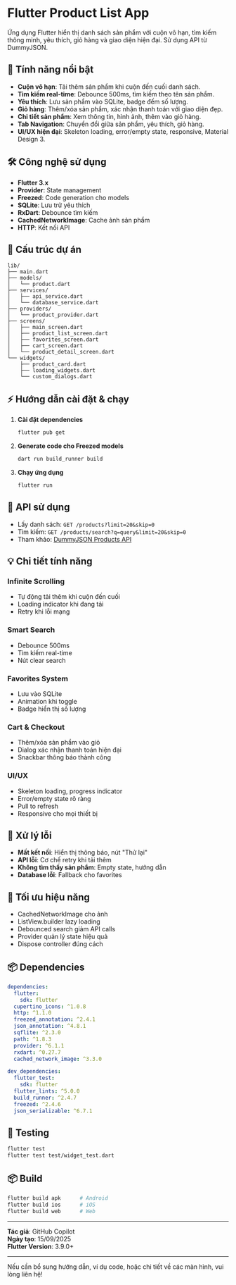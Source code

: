 # Flutter Product List App

Ứng dụng Flutter hiển thị danh sách sản phẩm với cuộn vô hạn, tìm kiếm thông minh, yêu thích, giỏ hàng và giao diện hiện đại. Sử dụng API từ DummyJSON.

## 🚀 Tính năng nổi bật

- **Cuộn vô hạn**: Tải thêm sản phẩm khi cuộn đến cuối danh sách.
- **Tìm kiếm real-time**: Debounce 500ms, tìm kiếm theo tên sản phẩm.
- **Yêu thích**: Lưu sản phẩm vào SQLite, badge đếm số lượng.
- **Giỏ hàng**: Thêm/xóa sản phẩm, xác nhận thanh toán với giao diện đẹp.
- **Chi tiết sản phẩm**: Xem thông tin, hình ảnh, thêm vào giỏ hàng.
- **Tab Navigation**: Chuyển đổi giữa sản phẩm, yêu thích, giỏ hàng.
- **UI/UX hiện đại**: Skeleton loading, error/empty state, responsive, Material Design 3.

## 🛠 Công nghệ sử dụng

- **Flutter 3.x**
- **Provider**: State management
- **Freezed**: Code generation cho models
- **SQLite**: Lưu trữ yêu thích
- **RxDart**: Debounce tìm kiếm
- **CachedNetworkImage**: Cache ảnh sản phẩm
- **HTTP**: Kết nối API

## 📁 Cấu trúc dự án

```
lib/
├── main.dart
├── models/
│   └── product.dart
├── services/
│   ├── api_service.dart
│   └── database_service.dart
├── providers/
│   └── product_provider.dart
├── screens/
│   ├── main_screen.dart
│   ├── product_list_screen.dart
│   ├── favorites_screen.dart
│   ├── cart_screen.dart
│   └── product_detail_screen.dart
└── widgets/
    ├── product_card.dart
    ├── loading_widgets.dart
    └── custom_dialogs.dart
```

## ⚡ Hướng dẫn cài đặt & chạy

1. **Cài đặt dependencies**
   ```bash
   flutter pub get
   ```

2. **Generate code cho Freezed models**
   ```bash
   dart run build_runner build
   ```

3. **Chạy ứng dụng**
   ```bash
   flutter run
   ```

## 🔗 API sử dụng

- Lấy danh sách: `GET /products?limit=20&skip=0`
- Tìm kiếm: `GET /products/search?q=query&limit=20&skip=0`
- Tham khảo: [DummyJSON Products API](https://dummyjson.com/docs/products)

## 💡 Chi tiết tính năng

### Infinite Scrolling
- Tự động tải thêm khi cuộn đến cuối
- Loading indicator khi đang tải
- Retry khi lỗi mạng

### Smart Search
- Debounce 500ms
- Tìm kiếm real-time
- Nút clear search

### Favorites System
- Lưu vào SQLite
- Animation khi toggle
- Badge hiển thị số lượng

### Cart & Checkout
- Thêm/xóa sản phẩm vào giỏ
- Dialog xác nhận thanh toán hiện đại
- Snackbar thông báo thành công

### UI/UX
- Skeleton loading, progress indicator
- Error/empty state rõ ràng
- Pull to refresh
- Responsive cho mọi thiết bị

## 🧩 Xử lý lỗi

- **Mất kết nối**: Hiển thị thông báo, nút "Thử lại"
- **API lỗi**: Cơ chế retry khi tải thêm
- **Không tìm thấy sản phẩm**: Empty state, hướng dẫn
- **Database lỗi**: Fallback cho favorites

## 🚀 Tối ưu hiệu năng

- CachedNetworkImage cho ảnh
- ListView.builder lazy loading
- Debounced search giảm API calls
- Provider quản lý state hiệu quả
- Dispose controller đúng cách

## 📦 Dependencies

```yaml
dependencies:
  flutter:
    sdk: flutter
  cupertino_icons: ^1.0.8
  http: ^1.1.0
  freezed_annotation: ^2.4.1
  json_annotation: ^4.8.1
  sqflite: ^2.3.0
  path: ^1.8.3
  provider: ^6.1.1
  rxdart: ^0.27.7
  cached_network_image: ^3.3.0

dev_dependencies:
  flutter_test:
    sdk: flutter
  flutter_lints: ^5.0.0
  build_runner: ^2.4.7
  freezed: ^2.4.6
  json_serializable: ^6.7.1
```

## 🧪 Testing

```bash
flutter test
flutter test test/widget_test.dart
```

## 📦 Build

```bash
flutter build apk      # Android
flutter build ios      # iOS
flutter build web      # Web
```

---

**Tác giả**: GitHub Copilot  
**Ngày tạo**: 15/09/2025  
**Flutter Version**: 3.9.0+

---

Nếu cần bổ sung hướng dẫn, ví dụ code, hoặc chi tiết về các màn hình, vui lòng liên hệ!
